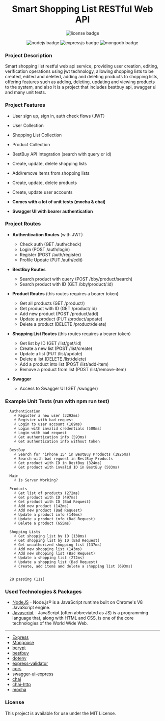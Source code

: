 <h1 align="center">
Smart Shopping List RESTful Web API
</h1>
<p align="center">
  <img src="https://img.shields.io/badge/License-MIT-yellow.svg" alt="license badge"/>
</p>
<p align="center">
  <img src="https://img.shields.io/badge/Node%20js-339933?style=for-the-badge&logo=nodedotjs&logoColor=white" alt="nodejs badge"/>
  <img src="https://img.shields.io/badge/Express%20js-000000?style=for-the-badge&logo=express&logoColor=white" alt="expressjs badge"/>
  <img src="https://img.shields.io/badge/MongoDB-4EA94B?style=for-the-badge&logo=mongodb&logoColor=white" alt="mongodb badge"/>
</p>

### Project Description
Smart shopping list restful web api service, providing user creation, editing, verification operations using jwt technology, allowing shopping lists to be created, edited and deleted, adding and deleting products to shopping lists, offering features such as adding, deleting, updating and viewing products to the system, and also It is a project that includes bestbuy api, swagger ui and many unit tests.

### Project Features
- User sign up, sign in, auth check flows (JWT)
- User Collection
- Shopping List Collection
- Product Collection
- BestBuy API Integration (search with query or id)
- Create, update, delete shopping lists
- Add/remove items from shopping lists
- Create, update, delete products
- Create, update user accounts


- **Comes with a lot of unit tests (mocha & chai)**
- **Swagger UI with bearer authentication**

### Project Routes
- **Authentication Routes** (with JWT)
  - Check auth (GET /auth/check)
  - Login (POST /auth/login)
  - Register (POST /auth/register)
  - Profile Update (PUT /auth/edit)


- **BestBuy Routes**
    - Search product with query (POST /bby/product/search)
    - Search product with ID (GET /bby/product/:id)


- **Product Routes** (this routes requires a bearer token)
    - Get all products (GET /product/)
    - Get product with ID (GET /product/:id)
    - Add new product (POST /product/add)
    - Update a product (PUT /product/update)
    - Delete a product (DELETE /product/delete)


- **Shopping List Routes** (this routes requires a bearer token)
    - Get list by ID (GET /list/get/:id)
    - Create a new list (POST /list/create)
    - Update a list (PUT /list/update)
    - Delete a list (DELETE /list/delete)
    - Add a product into list (POST /list/add-item)
    - Remove a product from list (POST /list/remove-item)


- **Swagger**
    - Access to Swagger UI (GET /swagger)

### Example Unit Tests (run with npm run test)

```
  Authentication
    √ Register a new user (3292ms)
    √ Register with bad request
    √ Login to user account (189ms)
    √ Login with invalid credentials (500ms)
    √ Login with bad request
    √ Get authentication info (593ms)
    √ Get authentication info without token

  BestBuy
    √ Search for 'iPhone 15' in BestBuy Products (1926ms)
    √ Search with bad request in BestBuy Products
    √ Get product with ID in BestBuy (324ms)
    √ Get product with invalid ID in BestBuy (503ms)

  Main
    √ Is Server Working?

  Products
    √ Get list of products (272ms)
    √ Get product with ID (497ms)
    √ Get product with ID (Bad Request)
    √ Add new product (142ms)
    √ Add new product (Bad Request)
    √ Update a product info (140ms)
    √ Update a product info (Bad Request)
    √ Delete a product (655ms)

  Shopping Lists
    √ Get shopping list by ID (138ms)
    √ Get shopping list by ID (Bad Request)
    √ Get unauthorized shopping list (137ms)
    √ Add new shopping list (143ms)
    √ Add new shopping list (Bad Request)
    √ Update a shopping list (272ms)
    √ Update a shopping list (Bad Request)
    √ Create, add items and delete a shopping list (693ms)


  28 passing (11s)
```

### Used Technologies & Packages

- [NodeJS](https://nodejs.org/en "NodeJS") - Node.js® is a JavaScript runtime built on Chrome's V8 JavaScript engine.
- [Javascript](https://www.javascript.com/ "Javascript") - JavaScript (often abbreviated as JS) is a programming language that, along with HTML and CSS, is one of the core technologies of the World Wide Web.
------------
- [Express](https://www.npmjs.com/package/express "Express")
- [Mongoose](https://www.npmjs.com/package/mongoose "Mongoose")
- [bcrypt](https://www.npmjs.com/package/bcrypt "bcrypt")
- [bestbuy](https://www.npmjs.com/package/bestbuy "bestbuy")
- [dotenv](https://www.npmjs.com/package/dotenv "dotenv")
- [express-validator](https://www.npmjs.com/package/express-validator "express-validator")
- [cors](https://www.npmjs.com/package/cors "cors")
- [swagger-ui-express](https://www.npmjs.com/package/swagger-ui-express "swagger-ui-express")
- [chai](https://www.npmjs.com/package/chai "chai")
- [chai-http](https://www.npmjs.com/package/chai-http "chai-http")
- [mocha](https://www.npmjs.com/package/mocha "mocha")

### License

This project is available for use under the MIT License.